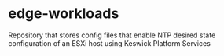 # edge-workloads
Repository that stores config files that enable NTP desired state configuration of an ESXi host using Keswick Platform Services
